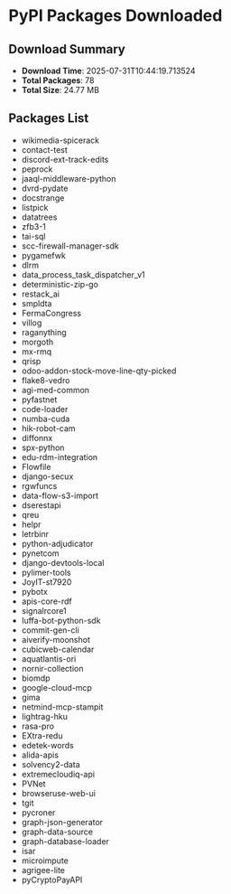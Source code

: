 # PyPI Packages Downloaded

## Download Summary
- **Download Time**: 2025-07-31T10:44:19.713524
- **Total Packages**: 78
- **Total Size**: 24.77 MB

## Packages List
- wikimedia-spicerack
- contact-test
- discord-ext-track-edits
- peprock
- jaaql-middleware-python
- dvrd-pydate
- docstrange
- listpick
- datatrees
- zfb3-1
- tai-sql
- scc-firewall-manager-sdk
- pygamefwk
- dlrm
- data_process_task_dispatcher_v1
- deterministic-zip-go
- restack_ai
- smpldta
- FermaCongress
- villog
- raganything
- morgoth
- mx-rmq
- qrisp
- odoo-addon-stock-move-line-qty-picked
- flake8-vedro
- agi-med-common
- pyfastnet
- code-loader
- numba-cuda
- hik-robot-cam
- diffonnx
- spx-python
- edu-rdm-integration
- Flowfile
- django-secux
- rgwfuncs
- data-flow-s3-import
- dserestapi
- qreu
- helpr
- letrbinr
- python-adjudicator
- pynetcom
- django-devtools-local
- pylimer-tools
- JoyIT-st7920
- pybotx
- apis-core-rdf
- signalrcore1
- luffa-bot-python-sdk
- commit-gen-cli
- aiverify-moonshot
- cubicweb-calendar
- aquatlantis-ori
- nornir-collection
- biomdp
- google-cloud-mcp
- gima
- netmind-mcp-stampit
- lightrag-hku
- rasa-pro
- EXtra-redu
- edetek-words
- alida-apis
- solvency2-data
- extremecloudiq-api
- PVNet
- browseruse-web-ui
- tgit
- pycroner
- graph-json-generator
- graph-data-source
- graph-database-loader
- isar
- microimpute
- agrigee-lite
- pyCryptoPayAPI
